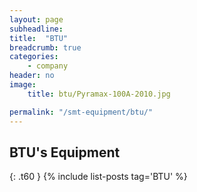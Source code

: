 ```yaml
---
layout: page
subheadline:
title:  "BTU"
breadcrumb: true
categories:
    - company
header: no
image:
    title: btu/Pyramax-100A-2010.jpg

permalink: "/smt-equipment/btu/"
---
```


## BTU's Equipment ##
{: .t60 }
{% include list-posts tag='BTU' %}

